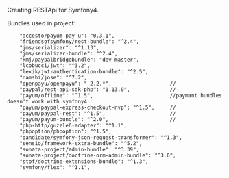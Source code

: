 Creating RESTApi for Symfony4.


Bundles used in project:


        "accesto/payum-pay-u": "0.3.1",
        "friendsofsymfony/rest-bundle": "^2.4",
        "jms/serializer": "^1.13",
        "jms/serializer-bundle": "^2.4",
        "kmj/paypalbridgebundle": "dev-master",
        "lcobucci/jwt": "^3.2",
        "lexik/jwt-authentication-bundle": "^2.5",
        "namshi/jose": "^7.2",
        "openpayu/openpayu": " 2.2.*",                   //  
        "paypal/rest-api-sdk-php": "1.13.0",             //
        "payum/offline": "^1.5",                         //paymant bundles doesn't work with symfony4
        "payum/paypal-express-checkout-nvp": "^1.5",     //
        "payum/paypal-rest": "^1.5",                     //   
        "payum/payum-bundle": "^2.0",                    //
        "php-http/guzzle6-adapter": "^1.1",
        "phpoption/phpoption": "^1.5",
        "qandidate/symfony-json-request-transformer": "^1.3",
        "sensio/framework-extra-bundle": "^5.2",
        "sonata-project/admin-bundle": "^3.39",
        "sonata-project/doctrine-orm-admin-bundle": "^3.6",
        "stof/doctrine-extensions-bundle": "^1.3",
        "symfony/flex": "^1.1",

